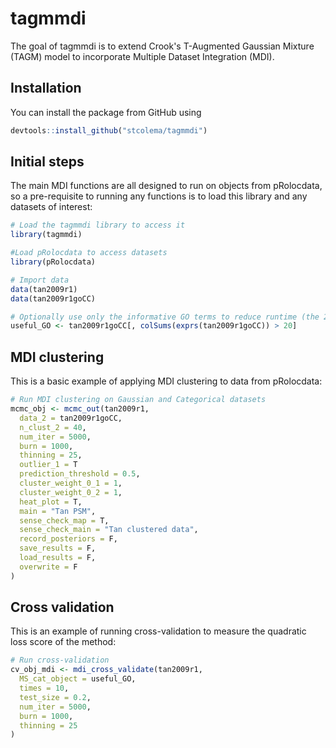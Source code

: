 
<!-- README.md is generated from README.Rmd. Please edit that file -->
tagmmdi
============

The goal of tagmmdi is to extend Crook's T-Augmented Gaussian Mixture (TAGM) model to incorporate Multiple Dataset Integration (MDI).

Installation
------------

You can install the package from GitHub using
``` r
devtools::install_github("stcolema/tagmmdi")
```

Initial steps
-------------
The main MDI functions are all designed to run on objects from pRolocdata, so a pre-requisite to running any functions is to load this library and any datasets of interest:

```r
# Load the tagmmdi library to access it
library(tagmmdi)

#Load pRolocdata to access datasets
library(pRolocdata)

# Import data
data(tan2009r1)
data(tan2009r1goCC)

# Optionally use only the informative GO terms to reduce runtime (the 20 here is arbitrary)
useful_GO <- tan2009r1goCC[, colSums(exprs(tan2009r1goCC)) > 20]
```

MDI clustering
--------------

This is a basic example of applying MDI clustering to data from pRolocdata:

``` r
# Run MDI clustering on Gaussian and Categorical datasets
mcmc_obj <- mcmc_out(tan2009r1,
  data_2 = tan2009r1goCC,
  n_clust_2 = 40,
  num_iter = 5000,
  burn = 1000,
  thinning = 25,
  outlier_1 = T
  prediction_threshold = 0.5,
  cluster_weight_0_1 = 1,
  cluster_weight_0_2 = 1,
  heat_plot = T,
  main = "Tan PSM",
  sense_check_map = T,
  sense_check_main = "Tan clustered data",
  record_posteriors = F,
  save_results = F,
  load_results = F,
  overwrite = F
)

```

Cross validation
----------------

This is an example of running cross-validation to measure the quadratic loss score of the method:

```r
# Run cross-validation
cv_obj_mdi <- mdi_cross_validate(tan2009r1,
  MS_cat_object = useful_GO,
  times = 10,
  test_size = 0.2,
  num_iter = 5000,
  burn = 1000,
  thinning = 25
)
```
